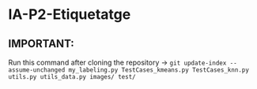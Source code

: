 # IA-P2-Etiquetatge

## IMPORTANT:
Run this command after cloning the repository -> `git update-index --assume-unchanged my_labeling.py TestCases_kmeans.py TestCases_knn.py utils.py utils_data.py images/ test/`